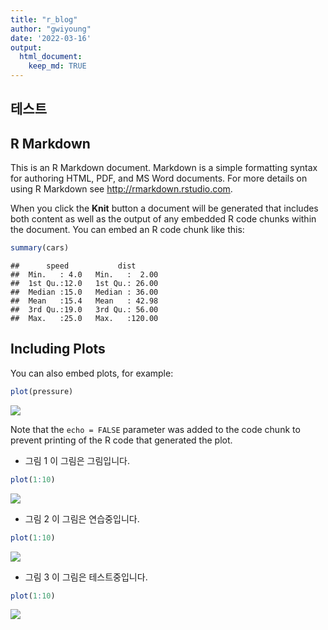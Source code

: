 ```yaml
---
title: "r_blog"
author: "gwiyoung"
date: '2022-03-16'
output: 
  html_document:
    keep_md: TRUE
---
```


## 테스트

## R Markdown

This is an R Markdown document. Markdown is a simple formatting syntax for authoring HTML, PDF, and MS Word documents. For more details on using R Markdown see <http://rmarkdown.rstudio.com>.

When you click the **Knit** button a document will be generated that includes both content as well as the output of any embedded R code chunks within the document. You can embed an R code chunk like this:


```r
summary(cars)
```

```
##      speed           dist       
##  Min.   : 4.0   Min.   :  2.00  
##  1st Qu.:12.0   1st Qu.: 26.00  
##  Median :15.0   Median : 36.00  
##  Mean   :15.4   Mean   : 42.98  
##  3rd Qu.:19.0   3rd Qu.: 56.00  
##  Max.   :25.0   Max.   :120.00
```

## Including Plots

You can also embed plots, for example:


```r
plot(pressure)
```

![](/images/r_blog_files/figure-html/pressure-1.png)<!-- -->

Note that the `echo = FALSE` parameter was added to the code chunk to prevent printing of the R code that generated the plot.

- 그림 1
이 그림은 그림입니다.


```r
plot(1:10)
```

![](/images/r_blog_files/figure-html/unnamed-chunk-1-1.png)<!-- -->

- 그림 2
이 그림은 연습중입니다.


```r
plot(1:10)
```

![](/images/r_blog_files/figure-html/unnamed-chunk-2-1.png)<!-- -->

- 그림 3
이 그림은 테스트중입니다.


```r
plot(1:10)
```

![](/images/r_blog_files/figure-html/unnamed-chunk-3-1.png)<!-- -->
